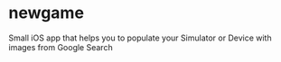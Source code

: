 # newgame
Small iOS app that helps you to populate your Simulator or Device with images from Google Search
